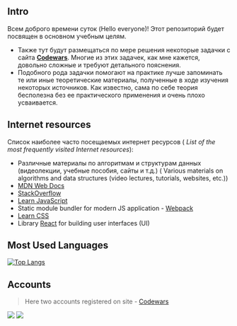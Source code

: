 ## Intro

Всем доброго времени суток (Hello everyone)! Этот репозиторий будет посвящен в основном учебным целям. 
* Также тут будут размещаться по мере решения некоторые задачки с сайта [**Codewars**](https://www.codewars.com/). Многие из этих задачек, как мне кажется, довольно сложные и требуют детального пояснения.
* Подобного рода задачки помогают на практике лучше запоминать те или иные теоретические материалы, полученные в ходе изучения некоторых источников. Как известно, сама по себе теория бесполезна без ее практического применения и очень плохо усваивается.

## Internet resources
Список наиболее часто посещаемых интернет ресурсов (
*List of the most frequently visited Internet resources*):
* Различные материалы по алгоритмам и структурам данных (видеолекции, учебные пособия, сайты и т.д.) (
Various materials on algorithms and data structures (video lectures, tutorials, websites, etc.))
* [MDN Web Docs](https://developer.mozilla.org/)
* [StackOverflow](https://stackoverflow.com/)
* [Learn JavaScript](https://javascript.info/)
* Static module bundler for modern JS application - [Webpack](https://webpack.js.org/)
* [Learn CSS](https://web.dev/learn/css/)
* Library [React](https://ru.reactjs.org/) for building user interfaces (UI)

## Most Used Languages
[![Top Langs](https://github-readme-stats.vercel.app/api/top-langs/?username=InGodWeTrustt&hide_title=true&border_radius=5&border_color=a13030)](https://github.com/InGodWeTrustt/github-readme-stats)

<!-- ## Stats
![GitHub stats](https://github-readme-stats.vercel.app/api?username=InGodWeTrustt&hide=contribs,prs&show_icons=true&theme=yeblu&border_radius=25) -->

## Accounts
> Here two accounts registered on site -  [Codewars](https://www.codewars.com/dashboard)

![](https://www.codewars.com/users/InGodWeTrustt/badges/large)
![](https://www.codewars.com/users/y4y4/badges/large)

<!--
КРАТКИЙ СПРАВОЧНИК по оформлению файлов markdown:
* - по сути представляют собой списки
#  Заголовок первого уровня #

Ниже представлен какой - то код на js, к примеру:
```js
const tmp = []
```

# Заголовок первого уровня
## Заголовок второго уровня
### Заголовок третьего уровня
###### Заголовок шестого уровня 
**текст**

Для создания таблицы:
| First Header  | Second Header |
| ------------- | ------------- |
| Content Cell  | Content Cell  |
| Content Cell  | Content Cell  |

Знак '>'  - для обозначения цитаты первого уровня, '>>' - второго уровня.
> **Note**
> This is a note

> **Warning**
> This is a warning

->

